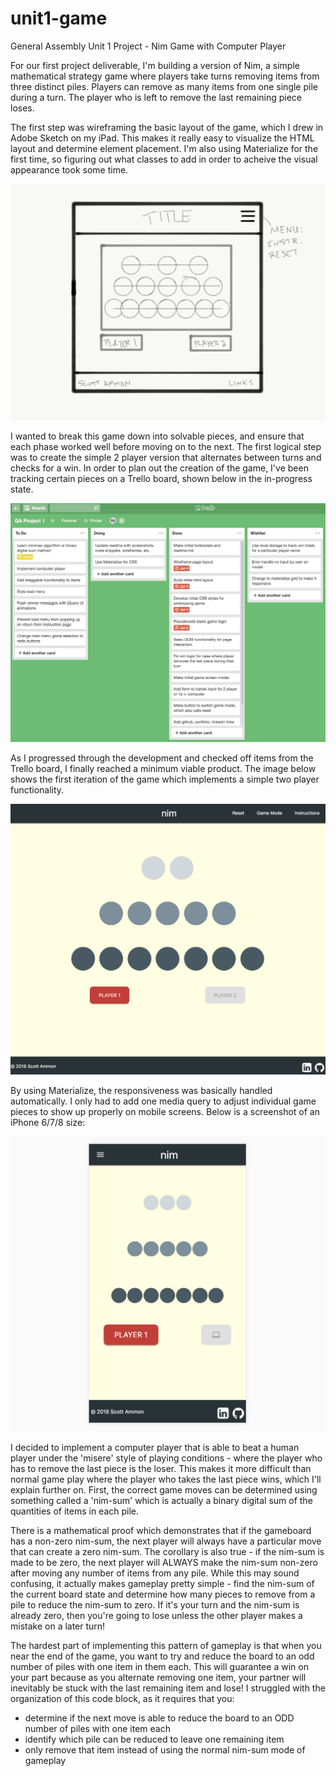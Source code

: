 # unit1-game
General Assembly Unit 1 Project - Nim Game with Computer Player

For our first project deliverable, I'm building a version of Nim, a simple mathematical strategy game where players take turns removing items from three distinct piles. Players can remove as many items from one single pile during a turn. The player who is left to remove the last remaining piece loses. 

The first step was wireframing the basic layout of the game, which I drew in Adobe Sketch on my iPad. This makes it really easy to visualize the HTML layout and determine element placement. I'm also using Materialize for the first time, so figuring out what classes to add in order to acheive the visual appearance took some time.

![wireframe](img/project1-wireframe.png?raw=true)


I wanted to break this game down into solvable pieces, and ensure that each phase worked well before moving on to the next. The first logical step was to create the simple 2 player version that alternates between turns and checks for a win. In order to plan out the creation of the game, I've been tracking certain pieces on a Trello board, shown below in the in-progress state.

![trello](img/trello.png?raw=true)

As I progressed through the development and checked off items from the Trello board, I finally reached a minimum viable product. The image below shows the first iteration of the game which implements a simple two player functionality.

![gameboard](img/gameboard.png?raw=true)

By using Materialize, the responsiveness was basically handled automatically. I only had to add one media query to adjust individual game pieces to show up properly on mobile screens. Below is a screenshot of an iPhone 6/7/8 size:

![responsive](img/responsive.png?raw=true)

I decided to implement a computer player that is able to beat a human player under the 'misere' style of playing conditions - where the player who has to remove the last piece is the loser. This makes it more difficult than normal game play where the player who takes the last piece wins, which I'll explain further on. First, the correct game moves can be determined using something called a 'nim-sum' which is actually a binary digital sum of the quantities of items in each pile. 

There is a mathematical proof which demonstrates that if the gameboard has a non-zero nim-sum, the next player will always have a particular move that can create a zero nim-sum. The corollary is also true - if the nim-sum is made to be zero, the next player will ALWAYS make the nim-sum non-zero after moving any number of items from any pile. While this may sound confusing, it actually makes gameplay pretty simple - find the nim-sum of the current board state and determine how many pieces to remove from a pile to reduce the nim-sum to zero. If it's your turn and the nim-sum is already zero, then you're going to lose unless the other player makes a mistake on a later turn!

The hardest part of implementing this pattern of gameplay is that when you near the end of the game, you want to try and reduce the board to an odd number of piles with one item in them each. This will guarantee a win on your part because as you alternate removing one item, your partner will inevitably be stuck with the last remaining item and lose! I struggled with the organization of this code block, as it requires that you:
* determine if the next move is able to reduce the board to an ODD number of piles with one item each
* identify which pile can be reduced to leave one remaining item
* only remove that item instead of using the normal nim-sum mode of gameplay